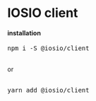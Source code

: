 
<h1>IOSIO client</h1>
<h4>installation</h4> 
<pre>
npm i -S @iosio/client
</pre>

<br/>
or
<br/>
<br/>
<pre>
yarn add @iosio/client
</pre>
